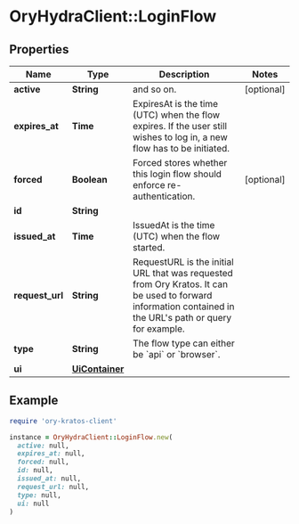 # OryHydraClient::LoginFlow

## Properties

| Name | Type | Description | Notes |
| ---- | ---- | ----------- | ----- |
| **active** | **String** | and so on. | [optional] |
| **expires_at** | **Time** | ExpiresAt is the time (UTC) when the flow expires. If the user still wishes to log in, a new flow has to be initiated. |  |
| **forced** | **Boolean** | Forced stores whether this login flow should enforce re-authentication. | [optional] |
| **id** | **String** |  |  |
| **issued_at** | **Time** | IssuedAt is the time (UTC) when the flow started. |  |
| **request_url** | **String** | RequestURL is the initial URL that was requested from Ory Kratos. It can be used to forward information contained in the URL&#39;s path or query for example. |  |
| **type** | **String** | The flow type can either be &#x60;api&#x60; or &#x60;browser&#x60;. |  |
| **ui** | [**UiContainer**](UiContainer.md) |  |  |

## Example

```ruby
require 'ory-kratos-client'

instance = OryHydraClient::LoginFlow.new(
  active: null,
  expires_at: null,
  forced: null,
  id: null,
  issued_at: null,
  request_url: null,
  type: null,
  ui: null
)
```

